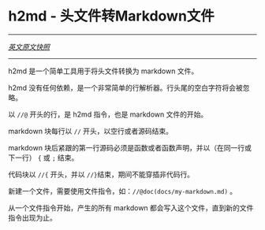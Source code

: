 <!-- # h2md - Header To Markdown -->
# h2md - 头文件转Markdown文件

----

[*英文原文快照*](https://github.com/fuchsia-mirror/zircon/blob/3719298073ad6adc5491a1f2a169af5293314208/docs/h2md.md)

----

<!-- 
h2md is a simple tool for generating markdown api docs from headers. 
-->
h2md 是一个简单工具用于将头文件转换为 markdown 文件。

<!-- 
It avoids any dependencies and has a very simple line-oriented parser.
Whitespace at the start and end of lines is ignored. 
-->
h2md 没有任何依赖，是一个非常简单的行解析器。行头尾的空白字符将会被忽略。

<!-- 
Lines starting with `//@` are either a directive to h2md or the start of
a chunk of markdown. 
-->
以 `//@` 开头的行，是 h2md 指令，也是 markdown 文件的开始。

<!-- 
Markdown chunks are continued on every following line starting
with `//`.  They are ended by a blank line, or a line of source code. 
-->
markdown 块每行以 `//` 开头，以空行或者源码结束。

<!-- 
A line of source code after a markdown chunk is expected to be a function
or method declaration, which will be terminated (on the same line or
a later line) by a `{` or `;`. It will be presented as a code block. 
-->
markdown 块后紧跟的第一行源码必须是函数或者函数声明，并以（在同一行或下一行） `{` 或 `;` 结束。

<!-- 
Lines starting with `//{` begin a code block, and all following lines
will be code until a line starting with `//}` is observed. 
-->
代码块以 `//{` 开头，并以 `//}`结束，期间不能穿插非代码行。

<!-- 
To start a new document, use a doc directive, like
`//@doc(docs/my-markdown.md)` 
-->
新建一个文件，需要使用文件指令，如：`//@doc(docs/my-markdown.md)` 。

<!-- 
From the start of a doc directive until the next doc directive, any
generated markdown will be sent to the file specified in the directive. 
-->
从一个文件指令开始，产生的所有 markdown 都会写入这个文件，直到新的文件指令出现为止。
